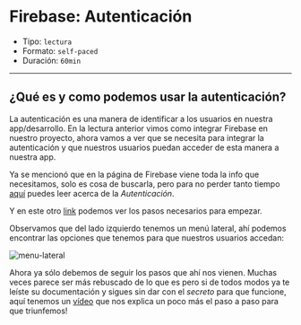 # Firebase: Autenticación

- Tipo: `lectura`
- Formato: `self-paced`
- Duración: `60min`

***

## ¿Qué es y como podemos usar la autenticación?

La autenticación es una manera de identificar a los usuarios en nuestra
app/desarrollo. En la lectura anterior vimos como integrar Firebase en nuestro
proyecto, ahora vamos a ver que se necesita para integrar la autenticación y
que nuestros usuarios puedan acceder de esta manera a  nuestra app.

Ya se mencionó que en la página de Firebase viene toda la info que necesitamos,
solo es cosa de buscarla, pero para no perder tanto tiempo [aquí](https://firebase.google.com/docs/auth/?authuser=0)
puedes leer acerca de la *Autenticación*.

Y en este otro [link](https://firebase.google.com/docs/auth/web/start?authuser=0)
podemos ver los pasos necesarios para empezar.

Observamos que del lado izquierdo tenemos un menú lateral, ahí podemos
encontrar las opciones que tenemos para que nuestros usuarios accedan:

![menu-lateral](https://github.com/AnaSalazar/curricula-js/blob/04-social-network/04-social-network/04-firebase-101/01-auth/images/menu-lateral.png?raw=true)

Ahora ya sólo debemos de seguir los pasos que ahí nos vienen. Muchas veces
parece ser más rebuscado de lo que es pero si de todos modos ya te leíste su
documentación y sigues sin dar con el *secreto* para que funcione, aquí tenemos
un [vídeo](https://youtu.be/uRaeF7qtBXs) que nos explica un poco
más el paso a paso para que triunfemos!
